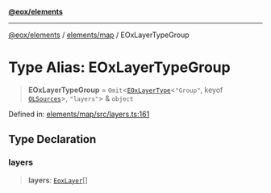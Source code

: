 [**@eox/elements**](../../../README.md)

***

[@eox/elements](../../../modules.md) / [elements/map](../README.md) / EOxLayerTypeGroup

# Type Alias: EOxLayerTypeGroup

> **EOxLayerTypeGroup** = `Omit`\<[`EOxLayerType`](EOxLayerType.md)\<`"Group"`, keyof [`OLSources`](OLSources.md)\>, `"layers"`\> & `object`

Defined in: [elements/map/src/layers.ts:161](https://github.com/EOX-A/EOxElements/blob/2959304700f39ffdecbdb918952cf7500528a204/elements/map/src/layers.ts#L161)

## Type Declaration

### layers

> **layers**: [`EoxLayer`](EoxLayer.md)[]
